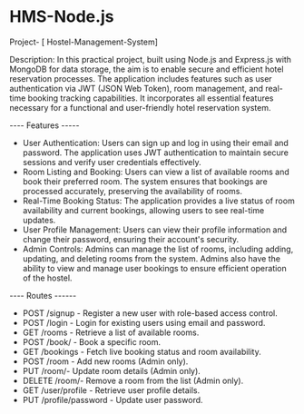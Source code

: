 # HMS-Node.js

Project- [ Hostel-Management-System]

Description: In this practical project, built using Node.js and Express.js with MongoDB for data storage, the aim is to enable secure and efficient hotel reservation processes. The application includes features such as user authentication via JWT (JSON Web Token), room management, and real-time booking tracking capabilities. It incorporates all essential features necessary for a functional and user-friendly hotel reservation system.

---- Features -----

* User Authentication: Users can sign up and log in using their email and password. The application uses JWT authentication to maintain secure sessions and verify user credentials 
  effectively.
* Room Listing and Booking: Users can view a list of available rooms and book their preferred room. The system ensures that bookings are processed accurately, preserving the availability 
  of rooms.
* Real-Time Booking Status: The application provides a live status of room availability and current bookings, allowing users to see real-time updates.
* User Profile Management: Users can view their profile information and change their password, ensuring their account's security.
* Admin Controls: Admins can manage the list of rooms, including adding, updating, and deleting rooms from the system. Admins also have the ability to view and manage user bookings to 
  ensure efficient operation of the hostel.

---- Routes ------

* POST /signup - Register a new user with role-based access control.
* POST /login - Login for existing users using email and password.
* GET /rooms - Retrieve a list of available rooms.
* POST /book/ - Book a specific room.
* GET /bookings - Fetch live booking status and room availability.
* POST /room - Add new rooms (Admin only).
* PUT /room/- Update room details (Admin only).
* DELETE /room/- Remove a room from the list (Admin only).
* GET /user/profile - Retrieve user profile details.
* PUT /profile/password - Update user password.
